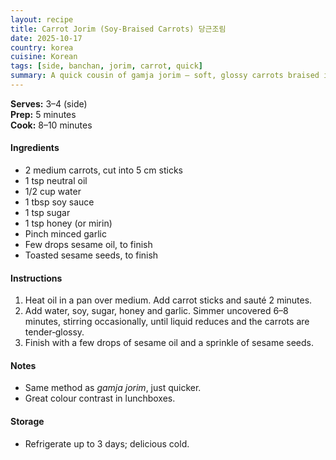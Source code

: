```yaml
---
layout: recipe
title: Carrot Jorim (Soy‑Braised Carrots) 당근조림
date: 2025-10-17
country: korea
cuisine: Korean
tags: [side, banchan, jorim, carrot, quick]
summary: A quick cousin of gamja jorim — soft, glossy carrots braised in a sweet‑soy glaze that pack perfectly for lunchboxes.
---
```

<div class="recipe-meta">
  <strong>Serves:</strong> 3–4 (side)<br>
  <strong>Prep:</strong> 5 minutes<br>
  <strong>Cook:</strong> 8–10 minutes<br>
</div>

<h4>Ingredients</h4>
<ul>
<li>2 medium carrots, cut into 5 cm sticks</li>
<li>1 tsp neutral oil</li>
<li>1/2 cup water</li>
<li>1 tbsp soy sauce</li>
<li>1 tsp sugar</li>
<li>1 tsp honey (or mirin)</li>
<li>Pinch minced garlic</li>
<li>Few drops sesame oil, to finish</li>
<li>Toasted sesame seeds, to finish</li>
</ul>

<h4>Instructions</h4>
<ol>
<li>Heat oil in a pan over medium. Add carrot sticks and sauté 2 minutes.</li>
<li>Add water, soy, sugar, honey and garlic. Simmer uncovered 6–8 minutes, stirring occasionally, until liquid reduces and the carrots are tender‑glossy.</li>
<li>Finish with a few drops of sesame oil and a sprinkle of sesame seeds.</li>
</ol>

<h4>Notes</h4>
<ul>
<li>Same method as <em>gamja jorim</em>, just quicker.</li>
<li>Great colour contrast in lunchboxes.</li>
</ul>

<h4>Storage</h4>
<ul><li>Refrigerate up to 3 days; delicious cold.</li></ul>
